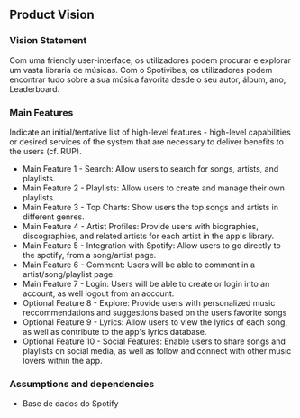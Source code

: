 
## Product Vision

### Vision Statement

Com uma friendly user-interface, os utilizadores podem procurar e explorar um vasta libraria de músicas. Com o Spotivibes, os utilizadores podem encontrar tudo sobre a sua música favorita desde o seu autor, álbum, ano, Leaderboard.


### Main Features
Indicate an  initial/tentative list of high-level features - high-level capabilities or desired services of the system that are necessary to deliver benefits to the users (cf. RUP).
 - Main Feature 1 - Search: Allow users to search for songs, artists, and playlists.
 - Main Feature 2 - Playlists: Allow users to create and manage their own playlists.
 - Main Feature 3 - Top Charts: Show users the top songs and artists in different genres.
 - Main Feature 4 - Artist Profiles: Provide users with biographies, discographies, and related artists
 for each artist in the app's library.
 - Main Feature 5 - Integration with Spotify:  Allow users to go directly to the spotify, from a song/artist page.
 - Main Feature 6 - Comment: Users will be able to comment in a artist/song/playlist page.
 - Main Feature 7 - Login: Users will be able to create or login into an account, as well logout from an account. 
 - Optional Feature 8 - Explore: Provide users with personalized music reccommendations
 and suggestions based on the users favorite songs
 - Optional Feature 9 - Lyrics: Allow users to view the lyrics of each song, as well as contribute to the app's lyrics database.
 - Optional Feature 10 - Social Features: Enable users to share songs and playlists on social media, as well as follow and connect 
with other music lovers within the app.

### Assumptions and dependencies

- Base de dados do Spotify
